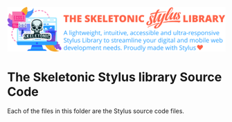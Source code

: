 ![alt text][logo]

[logo]: ../images/skeletonic-stylus.svg "Skeletonic Stylus Banner"

# The Skeletonic Stylus library Source Code

Each of the files in this folder are the Stylus source code files.

